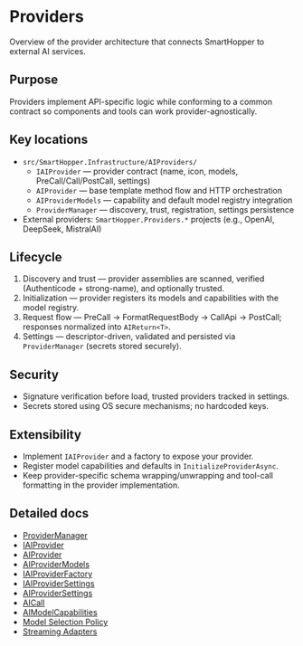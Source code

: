 # Providers

Overview of the provider architecture that connects SmartHopper to external AI services.

## Purpose

Providers implement API-specific logic while conforming to a common contract so components and tools can work provider-agnostically.

## Key locations

- `src/SmartHopper.Infrastructure/AIProviders/`
  - `IAIProvider` — provider contract (name, icon, models, PreCall/Call/PostCall, settings)
  - `AIProvider` — base template method flow and HTTP orchestration
  - `AIProviderModels` — capability and default model registry integration
  - `ProviderManager` — discovery, trust, registration, settings persistence
- External providers: `SmartHopper.Providers.*` projects (e.g., OpenAI, DeepSeek, MistralAI)

## Lifecycle

1. Discovery and trust — provider assemblies are scanned, verified (Authenticode + strong-name), and optionally trusted.
2. Initialization — provider registers its models and capabilities with the model registry.
3. Request flow — PreCall → FormatRequestBody → CallApi → PostCall; responses normalized into `AIReturn<T>`.
4. Settings — descriptor-driven, validated and persisted via `ProviderManager` (secrets stored securely).

## Security

- Signature verification before load, trusted providers tracked in settings.
- Secrets stored using OS secure mechanisms; no hardcoded keys.

## Extensibility

- Implement `IAIProvider` and a factory to expose your provider.
- Register model capabilities and defaults in `InitializeProviderAsync`.
- Keep provider-specific schema wrapping/unwrapping and tool-call formatting in the provider implementation.

## Detailed docs

- [ProviderManager](./ProviderManager.md)
- [IAIProvider](./IAIProvider.md)
- [AIProvider](./AIProvider.md)
- [AIProviderModels](./AIProviderModels.md)
- [IAIProviderFactory](./IAIProviderFactory.md)
- [IAIProviderSettings](./IAIProviderSettings.md)
- [AIProviderSettings](./AIProviderSettings.md)
- [AICall](./AICall/index.md)
- [AIModelCapabilities](./AIModelCapabilities.md)
- [Model Selection Policy](./ModelSelection.md)
- [Streaming Adapters](./AICall/Streaming.md)
